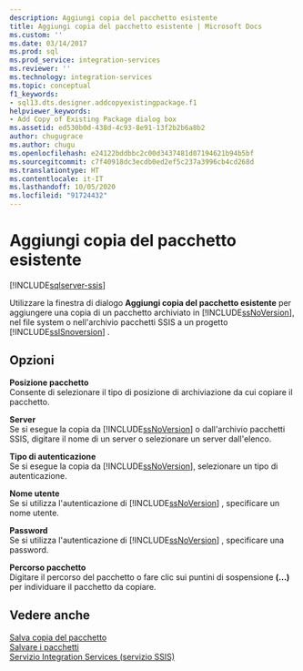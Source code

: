 ```yaml
---
description: Aggiungi copia del pacchetto esistente
title: Aggiungi copia del pacchetto esistente | Microsoft Docs
ms.custom: ''
ms.date: 03/14/2017
ms.prod: sql
ms.prod_service: integration-services
ms.reviewer: ''
ms.technology: integration-services
ms.topic: conceptual
f1_keywords:
- sql13.dts.designer.addcopyexistingpackage.f1
helpviewer_keywords:
- Add Copy of Existing Package dialog box
ms.assetid: ed530b0d-438d-4c93-8e91-13f2b2b6a8b2
author: chugugrace
ms.author: chugu
ms.openlocfilehash: e24122bddbbc2c00d3437481d07194621b94b5bf
ms.sourcegitcommit: c7f40918dc3ecdb0ed2ef5c237a3996cb4cd268d
ms.translationtype: HT
ms.contentlocale: it-IT
ms.lasthandoff: 10/05/2020
ms.locfileid: "91724432"
---
```

# <a name="add-copy-of-existing-package"></a>Aggiungi copia del pacchetto esistente

[!INCLUDE[sqlserver-ssis](../includes/applies-to-version/sqlserver-ssis.md)]


  Utilizzare la finestra di dialogo **Aggiungi copia del pacchetto esistente** per aggiungere una copia di un pacchetto archiviato in [!INCLUDE[ssNoVersion](../includes/ssnoversion-md.md)], nel file system o nell'archivio pacchetti SSIS a un progetto [!INCLUDE[ssISnoversion](../includes/ssisnoversion-md.md)] .  
  
## <a name="options"></a>Opzioni  
 **Posizione pacchetto**  
 Consente di selezionare il tipo di posizione di archiviazione da cui copiare il pacchetto.  
  
 **Server**  
 Se si esegue la copia da [!INCLUDE[ssNoVersion](../includes/ssnoversion-md.md)] o dall'archivio pacchetti SSIS, digitare il nome di un server o selezionare un server dall'elenco.  
  
 **Tipo di autenticazione**  
 Se si esegue la copia da [!INCLUDE[ssNoVersion](../includes/ssnoversion-md.md)], selezionare un tipo di autenticazione.  
  
 **Nome utente**  
 Se si utilizza l'autenticazione di [!INCLUDE[ssNoVersion](../includes/ssnoversion-md.md)] , specificare un nome utente.  
  
 **Password**  
 Se si utilizza l'autenticazione di [!INCLUDE[ssNoVersion](../includes/ssnoversion-md.md)] , specificare una password.  
  
 **Percorso pacchetto**  
 Digitare il percorso del pacchetto o fare clic sui puntini di sospensione **(...)** per individuare il pacchetto da copiare.  
  
## <a name="see-also"></a>Vedere anche  
 [Salva copia del pacchetto](./save-packages.md)   
 [Salvare i pacchetti](../integration-services/save-packages.md)   
 [Servizio Integration Services &#40;servizio SSIS&#41;](../integration-services/service/integration-services-service-ssis-service.md)
  
